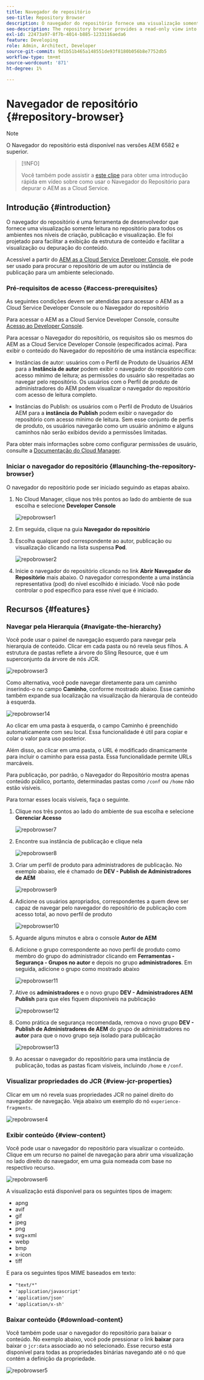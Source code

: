 ```yaml
---
title: Navegador de repositório
seo-title: Repository Browser
description: O navegador do repositório fornece uma visualização somente leitura no repositório para todos os ambientes nos níveis de criação, publicação e visualização.
seo-description: The repository browser provides a read-only view into the repository for all environments on author, publish, and preview tiers.
exl-id: 22473a97-8f7b-4014-b885-1233116aeda6
feature: Developing
role: Admin, Architect, Developer
source-git-commit: 9d1b51b465a148551de93f8180b056b8e7752db5
workflow-type: tm+mt
source-wordcount: '871'
ht-degree: 1%

---
```


# Navegador de repositório {#repository-browser}

>[!NOTE]
>
>O Navegador do repositório está disponível nas versões AEM 6582 e superior.

>[!INFO]
>
>Você também pode assistir a [este clipe](https://experienceleague.adobe.com/docs/experience-manager-learn/cloud-service/debugging/debugging-aem-as-a-cloud-service/repository-browser.html) para obter uma introdução rápida em vídeo sobre como usar o Navegador do Repositório para depurar o AEM as a Cloud Service.

## Introdução {#introduction}

O navegador do repositório é uma ferramenta de desenvolvedor que fornece uma visualização somente leitura no repositório para todos os ambientes nos níveis de criação, publicação e visualização. Ele foi projetado para facilitar a exibição da estrutura de conteúdo e facilitar a visualização ou depuração do conteúdo.

Acessível a partir do [AEM as a Cloud Service Developer Console](/help/implementing/developing/introduction/development-guidelines.md#crxde-lite-and-developer-console), ele pode ser usado para procurar o repositório de um autor ou instância de publicação para um ambiente selecionado.

### Pré-requisitos de acesso {#access-prerequisites}

As seguintes condições devem ser atendidas para acessar o AEM as a Cloud Service Developer Console ou o Navegador do repositório

Para acessar o AEM as a Cloud Service Developer Console, consulte [Acesso ao Developer Console](https://experienceleague.adobe.com/en/docs/experience-manager-learn/cloud-service/debugging/debugging-aem-as-a-cloud-service/developer-console#developer-console-access).

Para acessar o Navegador do repositório, os requisitos são os mesmos do AEM as a Cloud Service Developer Console (especificados acima). Para exibir o conteúdo do Navegador do repositório de uma instância específica:

* Instâncias de autor: usuários com o Perfil de Produto de Usuários AEM para a **Instância de autor** podem exibir o navegador do repositório com acesso mínimo de leitura; as permissões do usuário são respeitadas ao navegar pelo repositório. Os usuários com o Perfil de produto de administradores do AEM podem visualizar o navegador do repositório com acesso de leitura completo.

* Instâncias do Publish: os usuários com o Perfil de Produto de Usuários AEM para a **instância do Publish** podem exibir o navegador do repositório com acesso mínimo de leitura. Sem esse conjunto de perfis de produto, os usuários navegarão como um usuário anônimo e alguns caminhos não serão exibidos devido a permissões limitadas.

Para obter mais informações sobre como configurar permissões de usuário, consulte a [Documentação do Cloud Manager](https://experienceleague.adobe.com/docs/experience-manager-cloud-manager/content/requirements/users-and-roles.html).

### Iniciar o navegador do repositório {#launching-the-repository-browser}

O navegador do repositório pode ser iniciado seguindo as etapas abaixo.

1. No Cloud Manager, clique nos três pontos ao lado do ambiente de sua escolha e selecione **Developer Console**

   ![repobrowser1](/help/implementing/developing/tools/assets/repobrowser1.png)

1. Em seguida, clique na guia **Navegador do repositório**
1. Escolha qualquer pod correspondente ao autor, publicação ou visualização clicando na lista suspensa **Pod**.

   ![repobrowser2](/help/implementing/developing/tools/assets/repobrowser2.png)

1. Inicie o navegador do repositório clicando no link **Abrir Navegador do Repositório** mais abaixo. O navegador correspondente a uma instância representativa (pod) do nível escolhido é iniciado. Você não pode controlar o pod específico para esse nível que é iniciado.

## Recursos {#features}

### Navegar pela Hierarquia {#navigate-the-hierarchy}

Você pode usar o painel de navegação esquerdo para navegar pela hierarquia de conteúdo. Clicar em cada pasta ou nó revela seus filhos. A estrutura de pastas reflete a árvore do Sling Resource, que é um superconjunto da árvore de nós JCR.

![repobrowser3](/help/implementing/developing/tools/assets/repobrowser3.png)

Como alternativa, você pode navegar diretamente para um caminho inserindo-o no campo **Caminho**, conforme mostrado abaixo. Esse caminho também expande sua localização na visualização da hierarquia de conteúdo à esquerda.

![repobrowser14](/help/implementing/developing/tools/assets/repobrowser14.png)

Ao clicar em uma pasta à esquerda, o campo Caminho é preenchido automaticamente com seu local. Essa funcionalidade é útil para copiar e colar o valor para uso posterior.

Além disso, ao clicar em uma pasta, o URL é modificado dinamicamente para incluir o caminho para essa pasta. Essa funcionalidade permite URLs marcáveis.

Para publicação, por padrão, o Navegador do Repositório mostra apenas conteúdo público, portanto, determinadas pastas como `/conf` ou `/home` não estão visíveis.

Para tornar esses locais visíveis, faça o seguinte.

1. Clique nos três pontos ao lado do ambiente de sua escolha e selecione **Gerenciar Acesso**

   ![repobrowser7](/help/implementing/developing/tools/assets/repobrowser7.png)

1. Encontre sua instância de publicação e clique nela

   ![repobrowser8](/help/implementing/developing/tools/assets/repobrowser8.png)

1. Criar um perfil de produto para administradores de publicação. No exemplo abaixo, ele é chamado de **DEV - Publish de Administradores de AEM**

   ![repobrowser9](/help/implementing/developing/tools/assets/repobrowser9.png)

1. Adicione os usuários apropriados, correspondentes a quem deve ser capaz de navegar pelo navegador do repositório de publicação com acesso total, ao novo perfil de produto

   ![repobrowser10](/help/implementing/developing/tools/assets/repobrowser10.png)

1. Aguarde alguns minutos e abra o console **Autor de AEM**
1. Adicione o grupo correspondente ao novo perfil de produto como membro do grupo do administrador clicando em **Ferramentas - Segurança - Grupos no autor** e depois no grupo **administradores**. Em seguida, adicione o grupo como mostrado abaixo

   ![repobrowser11](/help/implementing/developing/tools/assets/repobrowser11.png)

1. Ative os **administradores** e o novo grupo **DEV - Administradores AEM Publish** para que eles fiquem disponíveis na publicação

   ![repobrowser12](/help/implementing/developing/tools/assets/repobrowser12.png)

1. Como prática de segurança recomendada, remova o novo grupo **DEV - Publish de Administradores de AEM** do grupo de administradores no **autor** para que o novo grupo seja isolado para publicação

   ![repobrowser13](/help/implementing/developing/tools/assets/repobrowser13.png)

1. Ao acessar o navegador do repositório para uma instância de publicação, todas as pastas ficam visíveis, incluindo `/home` e `/conf`.

### Visualizar propriedades do JCR {#view-jcr-properties}

Clicar em um nó revela suas propriedades JCR no painel direito do navegador de navegação. Veja abaixo um exemplo do nó `experience-fragments`.

![repobrowser4](/help/implementing/developing/tools/assets/repobrowser41.png)

### Exibir conteúdo {#view-content}

Você pode usar o navegador do repositório para visualizar o conteúdo. Clique em um recurso no painel de navegação para abrir uma visualização no lado direito do navegador, em uma guia nomeada com base no respectivo recurso.

![repobrowser6](/help/implementing/developing/tools/assets/repobrowser61.png)

A visualização está disponível para os seguintes tipos de imagem:

* apng
* avif
* gif
* jpeg
* png
* svg+xml
* webp
* bmp
* x-icon
* tiff

E para os seguintes tipos MIME baseados em texto:

* `"text/*"`
* `'application/javascript'`
* `'application/json'`
* `'application/x-sh'`

### Baixar conteúdo {#download-content}

Você também pode usar o navegador do repositório para baixar o conteúdo. No exemplo abaixo, você pode pressionar o link **baixar** para baixar o `jcr:data` associado ao nó selecionado. Esse recurso está disponível para todas as propriedades binárias navegando até o nó que contém a definição da propriedade.

![repobrowser5](/help/implementing/developing/tools/assets/repobrowser52.png)
